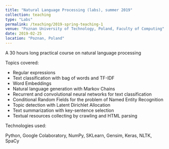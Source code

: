 ```yaml
---
title: "Natural Language Processing (labs), summer 2019"
collection: teaching
type: "Labs"
permalink: /teaching/2019-spring-teaching-1
venue: "Poznan University of Technology, Poland, Faculty of Computing"
date: 2019-02-25
location: "Poznan, Poland"
---
```


A 30 hours long practical course on natural language processing


Topics covered:

* Regular expressions
* Text classification with bag of words and TF-IDF
* Word Embeddings
* Natural language generation with Markov Chains
* Recurrent and convolutional neural networks for text classification
* Conditional Random Fields for the problem of Named Entity Recognition
* Topic detection with Latent Dirichlet Allocation
* Text summarization with key-sentence selection
* Textual resources collecting by crawling and HTML parsing


Technologies used:

Python, Google Colaboratory, NumPy, SKLearn, Gensim, Keras, NLTK, SpaCy
